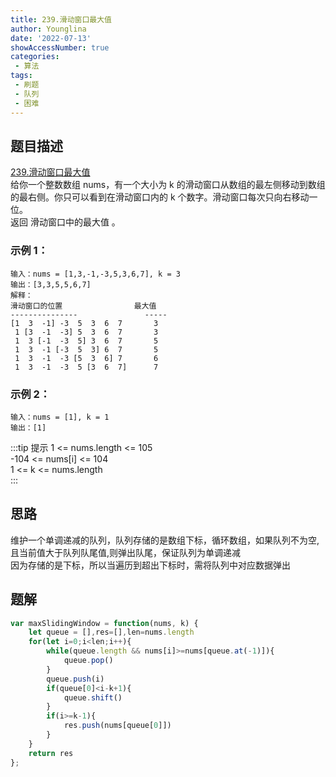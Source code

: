 ```yaml
---
title: 239.滑动窗口最大值
author: Younglina
date: '2022-07-13'
showAccessNumber: true
categories:
 - 算法
tags:
 - 刷题
 - 队列
 - 困难
--- 
```

## 题目描述
[239.滑动窗口最大值](https://leetcode.cn/problems/sliding-window-maximum/)  
给你一个整数数组 nums，有一个大小为 k 的滑动窗口从数组的最左侧移动到数组的最右侧。你只可以看到在滑动窗口内的 k 个数字。滑动窗口每次只向右移动一位。  
返回 滑动窗口中的最大值 。  

### 示例 1：
```
输入：nums = [1,3,-1,-3,5,3,6,7], k = 3  
输出：[3,3,5,5,6,7]  
解释：  
滑动窗口的位置                最大值  
---------------               -----  
[1  3  -1] -3  5  3  6  7       3  
 1 [3  -1  -3] 5  3  6  7       3  
 1  3 [-1  -3  5] 3  6  7       5  
 1  3  -1 [-3  5  3] 6  7       5  
 1  3  -1  -3 [5  3  6] 7       6  
 1  3  -1  -3  5 [3  6  7]      7  
```

### 示例 2：
```
输入：nums = [1], k = 1  
输出：[1]  
```

:::tip 提示
1 <= nums.length <= 105  
-104 <= nums[i] <= 104  
1 <= k <= nums.length  
:::

## 思路
维护一个单调递减的队列，队列存储的是数组下标，循环数组，如果队列不为空,且当前值大于队列队尾值,则弹出队尾，保证队列为单调递减   
因为存储的是下标，所以当遍历到超出下标时，需将队列中对应数据弹出  

## 题解
```javascript
var maxSlidingWindow = function(nums, k) {
    let queue = [],res=[],len=nums.length
    for(let i=0;i<len;i++){
        while(queue.length && nums[i]>=nums[queue.at(-1)]){
            queue.pop()
        }
        queue.push(i)
        if(queue[0]<i-k+1){
            queue.shift()
        }
        if(i>=k-1){
            res.push(nums[queue[0]])
        }
    }
    return res
};
```
